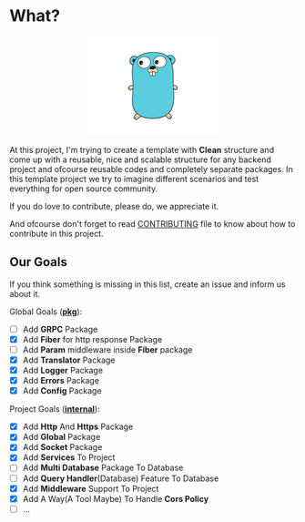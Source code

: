 # What?

<p align="center">
<img src="images/golang.png"></img>
</p>

At this project, I'm trying to create a template with **Clean** structure and come up with a reusable, nice and scalable structure for any backend project and ofcourse reusable codes and completely separate packages. In this template project we try to imagine different scenarios and test everything for open source community.

If you do love to contribute, please do, we appreciate it.

And ofcourse don't forget to read [CONTRIBUTING](/CONTRIBUTING.md) file to know about how to contribute in this project.

## Our Goals

If you think something is missing in this list, create an issue and inform us about it.

Global Goals ([<ins>**pkg**</ins>](./pkg)):
- [ ] Add **GRPC** Package
- [X] Add **Fiber** for http response Package
- [ ] Add **Param** middleware inside **Fiber** package
- [x] Add **Translator** Package
- [x] Add **Logger** Package
- [x] Add **Errors** Package
- [x] Add **Config** Package

Project Goals ([<ins>**internal**</ins>](./internal)):
- [X] Add **Http** And **Https** Package
- [X] Add **Global** Package
- [X] Add **Socket** Package
- [X] Add **Services** To Project
- [ ] Add **Multi Database** Package To Database
- [ ] Add **Query Handler**(Database) Feature To Database
- [X] Add **Middleware** Support To Project
- [X] Add A Way(A Tool Maybe) To Handle **Cors Policy**
- [ ] ...
